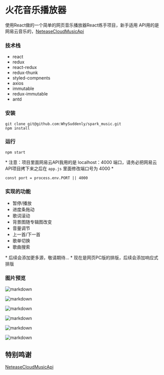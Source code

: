 # 火花音乐播放器

使用React做的一个简单的网页音乐播放器React练手项目，新手适用
API用的是网易云音乐的，[NeteaseCloudMusicApi](https://github.com/Binaryify/NeteaseCloudMusicApi)

### 技术栈
- react
- redux
- react-redux
- redux-thunk
- styled-compnents
- axios
- immutable
- redux-immutable
- antd

### 安装
	git clone git@github.com:WhySuddenly/spark_music.git
	npm install

### 运行
	npm start

\* 注意：项目里面网易云API我用的是 localhost：4000 端口，请务必把网易云API项目拷下来之后在 `app.js` 里面修改端口号为 4000 \*

	const port = process.env.PORT || 4000

### 实现的功能
- 暂停/播放
- 进度条拖动
- 歌词滚动
- 背景图随专辑图改变
- 音量调节
- 上一首/下一首
- 歌单切换
- 歌曲搜索

\* 后续会添加更多源，敬请期待... 
\* 现在是网页PC版的排版，后续会添加响应式排版

### 图片预览

![markdown](https://raw.githubusercontent.com/WhySuddenly/source/master/images/cover.png "首页")

![markdown](https://raw.githubusercontent.com/WhySuddenly/source/master/images/search.gif "搜索")

![markdown](https://raw.githubusercontent.com/WhySuddenly/source/master/images/play.gif "播放/暂停")

![markdown](https://raw.githubusercontent.com/WhySuddenly/source/master/images/Progress-bar.gif "进度条")

![markdown](https://raw.githubusercontent.com/WhySuddenly/source/master/images/song-sheet.gif "歌单")

![markdown](https://raw.githubusercontent.com/WhySuddenly/source/master/images/Lyric.gif "歌词滚动")


## 特别鸣谢
[NeteaseCloudMusicApi](https://github.com/Binaryify/NeteaseCloudMusicApi)

